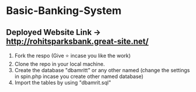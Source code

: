 # Basic-Banking-System

## Deployed Website Link -> http://rohitsparksbank.great-site.net/
  
1. Fork the respo (Give ⭐ incase you like the work)
2. Clone the repo in your local machine.
3. Create the database "dbamritt" or any other named (change the settings in spin.php incase you create other named database)
4. Import the tables by using "dbamrit.sql"
